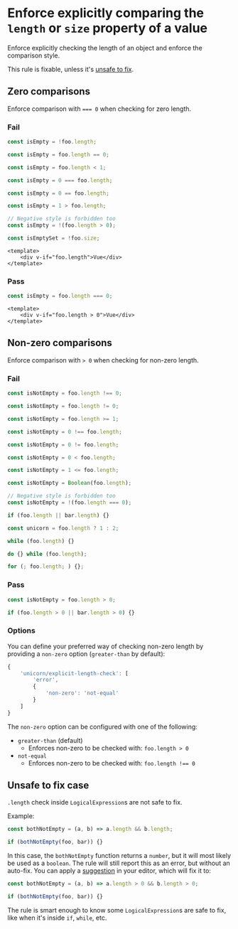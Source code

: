 # Enforce explicitly comparing the `length` or `size` property of a value

Enforce explicitly checking the length of an object and enforce the comparison style.

This rule is fixable, unless it's [unsafe to fix](#unsafe-to-fix-case).

## Zero comparisons

Enforce comparison with `=== 0` when checking for zero length.

### Fail

```js
const isEmpty = !foo.length;
```

```js
const isEmpty = foo.length == 0;
```

```js
const isEmpty = foo.length < 1;
```

```js
const isEmpty = 0 === foo.length;
```

```js
const isEmpty = 0 == foo.length;
```

```js
const isEmpty = 1 > foo.length;
```

```js
// Negative style is forbidden too
const isEmpty = !(foo.length > 0);
```

```js
const isEmptySet = !foo.size;
```

```vue
<template>
	<div v-if="foo.length">Vue</div>
</template>
```

### Pass

```js
const isEmpty = foo.length === 0;
```

```vue
<template>
	<div v-if="foo.length > 0">Vue</div>
</template>
```

## Non-zero comparisons

Enforce comparison with `> 0` when checking for non-zero length.

### Fail

```js
const isNotEmpty = foo.length !== 0;
```

```js
const isNotEmpty = foo.length != 0;
```

```js
const isNotEmpty = foo.length >= 1;
```

```js
const isNotEmpty = 0 !== foo.length;
```

```js
const isNotEmpty = 0 != foo.length;
```

```js
const isNotEmpty = 0 < foo.length;
```

```js
const isNotEmpty = 1 <= foo.length;
```

```js
const isNotEmpty = Boolean(foo.length);
```

```js
// Negative style is forbidden too
const isNotEmpty = !(foo.length === 0);
```

```js
if (foo.length || bar.length) {}
```

```js
const unicorn = foo.length ? 1 : 2;
```

```js
while (foo.length) {}
```

```js
do {} while (foo.length);
```

```js
for (; foo.length; ) {};
```

### Pass

```js
const isNotEmpty = foo.length > 0;
```

```js
if (foo.length > 0 || bar.length > 0) {}
```

### Options

You can define your preferred way of checking non-zero length by providing a `non-zero` option (`greater-than` by default):

```js
{
	'unicorn/explicit-length-check': [
		'error',
		{
			'non-zero': 'not-equal'
		}
	]
}
```

The `non-zero` option can be configured with one of the following:

- `greater-than` (default)
	- Enforces non-zero to be checked with: `foo.length > 0`
- `not-equal`
	- Enforces non-zero to be checked with: `foo.length !== 0`

## Unsafe to fix case

`.length` check inside `LogicalExpression`s are not safe to fix.

Example:

```js
const bothNotEmpty = (a, b) => a.length && b.length;

if (bothNotEmpty(foo, bar)) {}
```

In this case, the `bothNotEmpty` function returns a `number`, but it will most likely be used as a `boolean`. The rule will still report this as an error, but without an auto-fix. You can apply a [suggestion](https://eslint.org/docs/developer-guide/working-with-rules#providing-suggestions) in your editor, which will fix it to:

```js
const bothNotEmpty = (a, b) => a.length > 0 && b.length > 0;

if (bothNotEmpty(foo, bar)) {}
```

The rule is smart enough to know some `LogicalExpression`s are safe to fix, like when it's inside `if`, `while`, etc.

